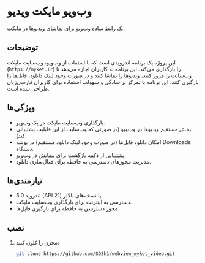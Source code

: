 # وب‌ویو مایکت ویدیو

یک رابط ساده وب‌ویو برای تماشای ویدیوها در [مایکت](https://myket.ir).

## توضیحات
این پروژه یک برنامه اندرویدی است که با استفاده از وب‌ویو، وب‌سایت مایکت (`https://myket.ir`) را بارگذاری می‌کند. این برنامه به کاربران اجازه می‌دهد تا وب‌سایت را مرور کنند، ویدیوها را تماشا کنند و در صورت وجود لینک دانلود، فایل‌ها را بارگیری کنند. این برنامه با تمرکز بر سادگی و سهولت استفاده برای کاربران فارسی‌زبان طراحی شده است.

## ویژگی‌ها
- بارگذاری وب‌سایت مایکت در یک وب‌ویو.
- پخش مستقیم ویدیوها در وب‌ویو (در صورتی که وب‌سایت از این قابلیت پشتیبانی کند).
- امکان دانلود فایل‌ها (در صورت وجود لینک دانلود مستقیم) در پوشه Downloads دستگاه.
- پشتیبانی از دکمه بازگشت برای پیمایش در وب‌ویو.
- مدیریت مجوزهای دسترسی به حافظه برای فعال‌سازی دانلود.

## نیازمندی‌ها
- اندروید 5.0 (API 21) یا نسخه‌های بالاتر.
- دسترسی به اینترنت برای بارگذاری وب‌سایت مایکت.
- مجوز دسترسی به حافظه برای بارگیری فایل‌ها.

## نصب
1. مخزن را کلون کنید:
   ```bash
   git clone https://github.com/SQSh1/webview_myket_video.git
